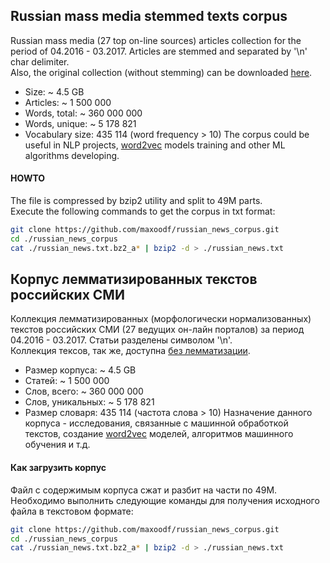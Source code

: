 ## **Russian mass media stemmed texts corpus**
Russian mass media (27 top on-line sources) articles collection for the period of 04.2016 - 03.2017. Articles are stemmed and separated by '\n' char delimiter.  
Also, the original collection (without stemming) can be downloaded [here](https://drive.google.com/file/d/0B1shHLc2QTzzZGJFWTRQUUNrem8/view?usp=sharing).
- Size:            ~ 4.5 GB
- Articles:        ~ 1 500 000
- Words, total:    ~ 360 000 000
- Words, unique:   ~ 5 178 821
- Vocabulary size: 435 114 (word frequency > 10)
The corpus could be useful in NLP projects, [word2vec](https://github.com/maxoodf/word2vec) models training and other ML algorithms developing.

#### HOWTO
The file is compressed by bzip2 utility and split to 49M parts.  
Execute the following commands to get the corpus in txt format:
```bash
git clone https://github.com/maxoodf/russian_news_corpus.git
cd ./russian_news_corpus
cat ./russian_news.txt.bz2_a* | bzip2 -d > ./russian_news.txt
```

## **Корпус лемматизированных текстов российских СМИ**
Коллекция лемматизированных (морфологически нормализованных) текстов российских СМИ (27 ведущих он-лайн порталов) за период 04.2016 - 03.2017. Статьи разделены символом '\n'.  
Коллекция тексов, так же, доступна [без лемматизации](https://drive.google.com/file/d/0B1shHLc2QTzzZGJFWTRQUUNrem8/view?usp=sharing).
- Размер корпуса:   ~ 4.5 GB
- Статей:           ~ 1 500 000
- Слов, всего:      ~ 360 000 000
- Слов, уникальных: ~ 5 178 821
- Размер словаря:   435 114 (частота слова > 10)
Назначение данного корпуса - исследования, связанные с машинной обработкой текстов, создание [word2vec](https://github.com/maxoodf/word2vec) моделей, алгоритмов машинного обучения и т.д.

#### Как загрузить корпус
Файл с содержимым корпуса сжат и разбит на части по 49М. Необходимо выполнить следующие команды для получения исходного файла в текстовом формате:
```bash
git clone https://github.com/maxoodf/russian_news_corpus.git
cd ./russian_news_corpus
cat ./russian_news.txt.bz2_a* | bzip2 -d > ./russian_news.txt
```
